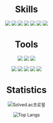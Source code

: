 <div align=center>

<!--
**M3rcy1028/M3rcy1028** is a ✨ _special_ ✨ repository because its `README.md` (this file) appears on your GitHub profile.

Here are some ideas to get you started:

- 🔭 I’m currently working on ...
- 🌱 I’m currently learning ...
- 👯 I’m looking to collaborate on ...
- 🤔 I’m looking for help with ...
- 💬 Ask me about ...
- 📫 How to reach me: ...
- 😄 Pronouns: ...
- ⚡ Fun fact: ...
-->
<h1>Skills</h1>
<img src="https://img.shields.io/badge/C-A8B9CC?style=flat-square&logo=C&logoColor=white"/> 
<img src="https://img.shields.io/badge/C++-00599C?style=flat-square&logo=cplusplus&logoColor=white"/> 
<img src="https://img.shields.io/badge/Python-3776AB?style=flat-square&logo=Python&logoColor=white"/> 
<img src="https://img.shields.io/badge/ARM-394049?style=flat-square&logo=Arm Keil&logoColor=white"/> 
<img src="https://img.shields.io/badge/Verilog-DADCFC?style=flat-square&logo=V&logoColor=white"/> 
<img src="https://img.shields.io/badge/MySQL-4479A1?style=flat-square&logo=mysql&logoColor=white"/> 
<img src="https://img.shields.io/badge/LaTeX-008080?style=flat-square&logo=latex&logoColor=white"/> 
  <br>

<h1>Tools</h1>
<img src="https://img.shields.io/badge/Visual Studio-5C2D91?style=flat-square&logo=visualstudio&logoColor=white"/>
<img src="https://img.shields.io/badge/Visual Studio Code-007ACC?style=flat-square&logo=visualstudiocode&logoColor=white"/>
<img src="https://img.shields.io/badge/Microsoft SQL server-CC2927?style=flat-square&logo=microsoftsqlserver&logoColor=white"/> <p></p>
<img src="https://img.shields.io/badge/Keil uVision-2E6639?style=flat-square&logo=armkeil&logoColor=white"/>
<img src="https://img.shields.io/badge/InterlliJ-000000?style=flat-square&logo=intellijidea&logoColor=white"/>
<img src="https://img.shields.io/badge/Overleaf-47A141?style=flat-square&logo=overleaf&logoColor=white"/>
<img src="https://img.shields.io/badge/VMware-607078?style=flat-square&logo=vmware&logoColor=white"/>
<img src="https://img.shields.io/badge/Virtual Box-183A61?style=flat-square&logo=virtualbox&logoColor=white"/>
  <br>
  
<h1>Statistics</h1>

![Solved.ac프로필](http://mazassumnida.wtf/api/v2/generate_badge?boj=mercy_1028)<p></p>
![Top Langs](https://github-readme-stats-roan-nu-97.vercel.app/api/top-langs/?username=M3rcy1028&layout=compact&theme=graywhite) <p> </p>
<!--- github stats
![Anurag's GitHub stats](https://github-readme-stats-roan-nu-97.vercel.app/api?username=M3rcy1028&show_icons=true&theme=graywhite)
--->
  </div>
